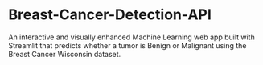 # Breast-Cancer-Detection-API
An interactive and visually enhanced Machine Learning web app built with Streamlit that predicts whether a tumor is Benign or Malignant using the Breast Cancer Wisconsin dataset.
